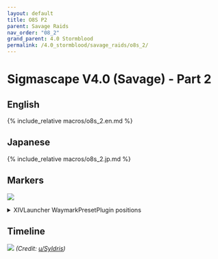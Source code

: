 ```yaml
---
layout: default
title: O8S P2
parent: Savage Raids
nav_order: "08_2"
grand_parent: 4.0 Stormblood
permalink: /4.0_stormblood/savage_raids/o8s_2/
---
```


# Sigmascape V4.0 (Savage) - Part 2

## English

{% include_relative macros/o8s_2.en.md %}

## Japanese

{% include_relative macros/o8s_2.jp.md %}

## Markers

![]({{site.baseurl}}/images/4.0_stormblood/o8s_2/markers.jpg)
<details markdown=block>
<summary>XIVLauncher WaymarkPresetPlugin positions</summary>

```json
{
  "Name":"O8S P2",
  "MapID":295,
  "A":{"X":0.0,"Y":0.0,"Z":-18.5,"ID":0,"Active":true},
  "B":{"X":18.5,"Y":0.0,"Z":0.0,"ID":1,"Active":true},
  "C":{"X":0.0,"Y":0.0,"Z":18.5,"ID":2,"Active":true},
  "D":{"X":-18.5,"Y":0.0,"Z":0.0,"ID":3,"Active":true},
  "One":{"X":0.0,"Y":0.0,"Z":0.0,"ID":4,"Active":true},
  "Two":{"X":0.0,"Y":0.0,"Z":9.25,"ID":5,"Active":true},
  "Three":{"X":0.0,"Y":0.0,"Z":0.0,"ID":6,"Active":false},
  "Four":{"X":0.0,"Y":0.0,"Z":0.0,"ID":7,"Active":false}
}
```

</details>

## Timeline

![](https://i.redd.it/4mzlkrdywdf01.png)
*(Credit: [u/Syldris](https://www.reddit.com/r/ffxiv/comments/7wlc7i/o8s_god_kefka_rotation_timeline/))*

<script data-goatcounter="https://xivjpraids.goatcounter.com/count"
        async src="//gc.zgo.at/count.js"></script>
